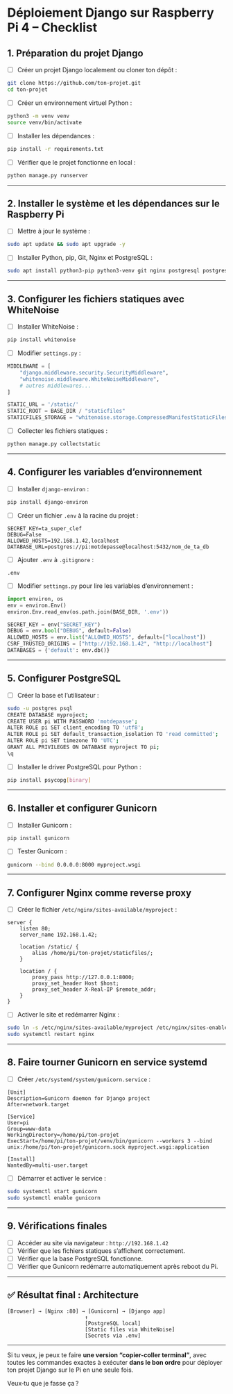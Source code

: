 

# Déploiement Django sur Raspberry Pi 4 – Checklist

## 1. Préparation du projet Django

* [ ] Créer un projet Django localement ou cloner ton dépôt :

```bash
git clone https://github.com/ton-projet.git
cd ton-projet
```

* [ ] Créer un environnement virtuel Python :

```bash
python3 -m venv venv
source venv/bin/activate
```

* [ ] Installer les dépendances :

```bash
pip install -r requirements.txt
```

* [ ] Vérifier que le projet fonctionne en local :

```bash
python manage.py runserver
```

---

## 2. Installer le système et les dépendances sur le Raspberry Pi

* [ ] Mettre à jour le système :

```bash
sudo apt update && sudo apt upgrade -y
```

* [ ] Installer Python, pip, Git, Nginx et PostgreSQL :

```bash
sudo apt install python3-pip python3-venv git nginx postgresql postgresql-contrib libpq-dev -y
```

---

## 3. Configurer les fichiers statiques avec WhiteNoise

* [ ] Installer WhiteNoise :

```bash
pip install whitenoise
```

* [ ] Modifier `settings.py` :

```python
MIDDLEWARE = [
    "django.middleware.security.SecurityMiddleware",
    "whitenoise.middleware.WhiteNoiseMiddleware",
    # autres middlewares...
]

STATIC_URL = '/static/'
STATIC_ROOT = BASE_DIR / "staticfiles"
STATICFILES_STORAGE = "whitenoise.storage.CompressedManifestStaticFilesStorage"
```

* [ ] Collecter les fichiers statiques :

```bash
python manage.py collectstatic
```

---

## 4. Configurer les variables d’environnement

* [ ] Installer `django-environ` :

```bash
pip install django-environ
```

* [ ] Créer un fichier `.env` à la racine du projet :

```
SECRET_KEY=ta_super_clef
DEBUG=False
ALLOWED_HOSTS=192.168.1.42,localhost
DATABASE_URL=postgres://pi:motdepasse@localhost:5432/nom_de_ta_db
```

* [ ] Ajouter `.env` à `.gitignore` :

```
.env
```

* [ ] Modifier `settings.py` pour lire les variables d’environnement :

```python
import environ, os
env = environ.Env()
environ.Env.read_env(os.path.join(BASE_DIR, '.env'))

SECRET_KEY = env("SECRET_KEY")
DEBUG = env.bool("DEBUG", default=False)
ALLOWED_HOSTS = env.list("ALLOWED_HOSTS", default=["localhost"])
CSRF_TRUSTED_ORIGINS = ["http://192.168.1.42", "http://localhost"]
DATABASES = {'default': env.db()}
```

---

## 5. Configurer PostgreSQL

* [ ] Créer la base et l’utilisateur :

```bash
sudo -u postgres psql
CREATE DATABASE myproject;
CREATE USER pi WITH PASSWORD 'motdepasse';
ALTER ROLE pi SET client_encoding TO 'utf8';
ALTER ROLE pi SET default_transaction_isolation TO 'read committed';
ALTER ROLE pi SET timezone TO 'UTC';
GRANT ALL PRIVILEGES ON DATABASE myproject TO pi;
\q
```

* [ ] Installer le driver PostgreSQL pour Python :

```bash
pip install psycopg[binary]
```

---

## 6. Installer et configurer Gunicorn

* [ ] Installer Gunicorn :

```bash
pip install gunicorn
```

* [ ] Tester Gunicorn :

```bash
gunicorn --bind 0.0.0.0:8000 myproject.wsgi
```

---

## 7. Configurer Nginx comme reverse proxy

* [ ] Créer le fichier `/etc/nginx/sites-available/myproject` :

```
server {
    listen 80;
    server_name 192.168.1.42;

    location /static/ {
        alias /home/pi/ton-projet/staticfiles/;
    }

    location / {
        proxy_pass http://127.0.0.1:8000;
        proxy_set_header Host $host;
        proxy_set_header X-Real-IP $remote_addr;
    }
}
```

* [ ] Activer le site et redémarrer Nginx :

```bash
sudo ln -s /etc/nginx/sites-available/myproject /etc/nginx/sites-enabled
sudo systemctl restart nginx
```

---

## 8. Faire tourner Gunicorn en service systemd

* [ ] Créer `/etc/systemd/system/gunicorn.service` :

```
[Unit]
Description=Gunicorn daemon for Django project
After=network.target

[Service]
User=pi
Group=www-data
WorkingDirectory=/home/pi/ton-projet
ExecStart=/home/pi/ton-projet/venv/bin/gunicorn --workers 3 --bind unix:/home/pi/ton-projet/gunicorn.sock myproject.wsgi:application

[Install]
WantedBy=multi-user.target
```

* [ ] Démarrer et activer le service :

```bash
sudo systemctl start gunicorn
sudo systemctl enable gunicorn
```

---

## 9. Vérifications finales

* [ ] Accéder au site via navigateur :
  `http://192.168.1.42`
* [ ] Vérifier que les fichiers statiques s’affichent correctement.
* [ ] Vérifier que la base PostgreSQL fonctionne.
* [ ] Vérifier que Gunicorn redémarre automatiquement après reboot du Pi.

---

## ✅ Résultat final : Architecture

```
[Browser] → [Nginx :80] → [Gunicorn] → [Django app]
                         ↑
                         [PostgreSQL local]
                         [Static files via WhiteNoise]
                         [Secrets via .env]
```

---

Si tu veux, je peux te faire **une version “copier-coller terminal”**, avec toutes les commandes exactes à exécuter **dans le bon ordre** pour déployer ton projet Django sur le Pi en une seule fois.

Veux‑tu que je fasse ça ?
